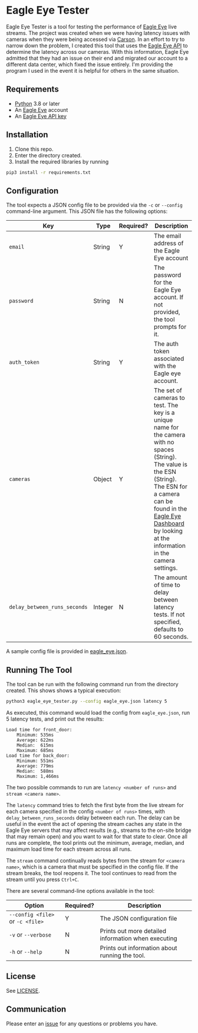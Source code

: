 # Eagle Eye Tester
Eagle Eye Tester is a tool for testing the performance of [Eagle Eye](https://www.een.com/) live streams. The project was created when we were having latency issues with cameras when they were being accessed via [Carson](https://www.carson.live/). In an effort to try to narrow down the problem, I created this tool that uses the [Eagle Eye API](https://apidocs.eagleeyenetworks.com/) to determine the latency across our cameras. With this information, Eagle Eye admitted that they had an issue on their end and migrated our account to a different data center, which fixed the issue entirely. I'm providing the program I used in the event it is helpful for others in the same situation.

## Requirements

* [Python](https://www.python.org/) 3.8 or later
* An [Eagle Eye](https://www.een.com/) account
* An [Eagle Eye API key](https://apidocs.eagleeyenetworks.com/#get-an-api-key)

## Installation

1. Clone this repo.
2. Enter the directory created.
3. Install the required libraries by running 
  ```sh
  pip3 install -r requirements.txt
  ```
  
## Configuration

The tool expects a JSON config file to be provided via the `-c` or `--config` command-line argument. This JSON file has the following options:

| Key                          | Type    | Required? | Description |
|------------------------------|---------|-----------|-------------|
| `email`                      | String  | Y         | The email address of the Eagle Eye account |
| `password`                   | String  | N         | The password for the Eagle Eye account. If not provided, the tool prompts for it. |
| `auth_token`                 | String  | Y         | The auth token associated with the Eagle eye account. |
| `cameras`                    | Object  | Y         | The set of cameras to test. The key is a unique name for the camera with no spaces (String). The value is the ESN (String). The ESN for a camera can be found in the [Eagle Eye Dashboard](https://www.eagleeyenetworks.com/#/dash) by looking at the information in the camera settings. |
| `delay_between_runs_seconds` | Integer | N         | The amount of time to delay between latency tests. If not specified, defaults to 60 seconds. |

A sample config file is provided in [eagle_eye.json](https://github.com/kamalaboulhosn/EagleEyeTester/blob/main/eagle_eye.json).

## Running The Tool

The tool can be run with the following command run from the directory created. This shows shows a typical execution:

```sh
python3 eagle_eye_tester.py --config eagle_eye.json latency 5
```

As executed, this command would load the config from `eagle_eye.json`, run 5 latency tests, and print out the results:

```
Load time for front_door:
	Minimum: 535ms
	Average: 622ms
	Median:  615ms
	Maximum: 685ms
Load time for back_door:
	Minimum: 551ms
	Average: 779ms
	Median:  588ms
	Maximum: 1,466ms
```

The two possible commands to run are `latency <number of runs>` and `stream <camera name>`.

The `latency` command tries to fetch the first byte from the live stream for each camera specified in the config `<number of runs>` times, with `delay_between_runs_seconds` delay between each run. The delay can be useful in the event the act of opening the stream caches any state in the Eagle Eye servers that may affect results (e.g., streams to the on-site bridge that may remain open) and you want to wait for that state to clear. Once all runs are complete, the tool prints out the minimum, average, median, and maximum load time for each stream across all runs. 

The `stream` command continually reads bytes from the stream for `<camera name>`, which is a camera that must be specified in the config file. If the stream breaks, the tool reopens it. The tool continues to read from the stream until you press `Ctrl+C`.

There are several command-line options available in the tool:

| Option                           | Required? | Description |
|----------------------------------|-----------|-------------|
| `--config <file>` or `-c <file>` | Y         | The JSON configuration file |
| `-v` or `--verbose`              | N         | Prints out more detailed information when executing |
| `-h` or `--help`                 | N         | Prints out information about running the tool. |

## License

See [LICENSE](https://github.com/kamalaboulhosn/EagleEyeTester/blob/main/LICENSE).

## Communication

Please enter an [issue](https://github.com/kamalaboulhosn/EagleEyeTester/issues) for any questions or problems you have.
